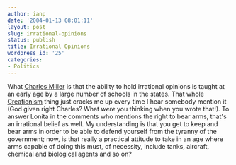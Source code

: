 ```yaml
---
author: ianp
date: '2004-01-13 08:01:11'
layout: post
slug: irrational-opinions
status: publish
title: Irrational Opinions
wordpress_id: '25'
categories:
- Politics
---
```


What [Charles Miller][FB] is that the ability to hold irrational opinions is taught at an early age by a large number of schools in the states. That whole [Creationism][CR] thing just cracks me up every time I hear somebody mention it (God given right Charles? What *were* you thinking when you wrote that!). To answer Lonita in the comments who mentions the right to bear arms, that's an irrational belief as well. My understanding is that you get to keep and bear arms in order to be able to defend yourself from the tyranny of the government; now, is that really a practical attitude to take in an age where arms capable of doing this must, of necessity, include tanks, aircraft, chemical and biological agents and so on?

[FB]: http://fishbowl.pastiche.org
[CR]: http://www.holysmoke.org/cretins/cre.htm
